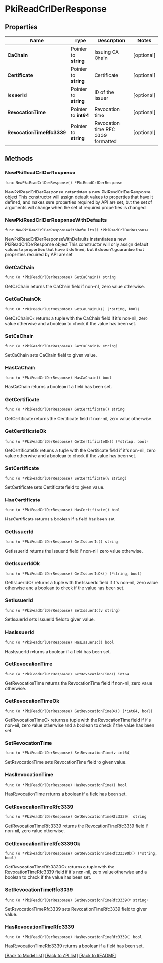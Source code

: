 # PkiReadCrlDerResponse


## Properties

Name | Type | Description | Notes
------------ | ------------- | ------------- | -------------
**CaChain** | Pointer to **string** | Issuing CA Chain | [optional] 
**Certificate** | Pointer to **string** | Certificate | [optional] 
**IssuerId** | Pointer to **string** | ID of the issuer | [optional] 
**RevocationTime** | Pointer to **int64** | Revocation time | [optional] 
**RevocationTimeRfc3339** | Pointer to **string** | Revocation time RFC 3339 formatted | [optional] 



## Methods


### NewPkiReadCrlDerResponse

`func NewPkiReadCrlDerResponse() *PkiReadCrlDerResponse`

NewPkiReadCrlDerResponse instantiates a new PkiReadCrlDerResponse object
This constructor will assign default values to properties that have it defined,
and makes sure properties required by API are set, but the set of arguments
will change when the set of required properties is changed

### NewPkiReadCrlDerResponseWithDefaults

`func NewPkiReadCrlDerResponseWithDefaults() *PkiReadCrlDerResponse`

NewPkiReadCrlDerResponseWithDefaults instantiates a new PkiReadCrlDerResponse object
This constructor will only assign default values to properties that have it defined,
but it doesn't guarantee that properties required by API are set


### GetCaChain

`func (o *PkiReadCrlDerResponse) GetCaChain() string`

GetCaChain returns the CaChain field if non-nil, zero value otherwise.

### GetCaChainOk

`func (o *PkiReadCrlDerResponse) GetCaChainOk() (*string, bool)`

GetCaChainOk returns a tuple with the CaChain field if it's non-nil, zero value otherwise
and a boolean to check if the value has been set.

### SetCaChain

`func (o *PkiReadCrlDerResponse) SetCaChain(v string)`

SetCaChain sets CaChain field to given value.


### HasCaChain

`func (o *PkiReadCrlDerResponse) HasCaChain() bool`

HasCaChain returns a boolean if a field has been set.




### GetCertificate

`func (o *PkiReadCrlDerResponse) GetCertificate() string`

GetCertificate returns the Certificate field if non-nil, zero value otherwise.

### GetCertificateOk

`func (o *PkiReadCrlDerResponse) GetCertificateOk() (*string, bool)`

GetCertificateOk returns a tuple with the Certificate field if it's non-nil, zero value otherwise
and a boolean to check if the value has been set.

### SetCertificate

`func (o *PkiReadCrlDerResponse) SetCertificate(v string)`

SetCertificate sets Certificate field to given value.


### HasCertificate

`func (o *PkiReadCrlDerResponse) HasCertificate() bool`

HasCertificate returns a boolean if a field has been set.




### GetIssuerId

`func (o *PkiReadCrlDerResponse) GetIssuerId() string`

GetIssuerId returns the IssuerId field if non-nil, zero value otherwise.

### GetIssuerIdOk

`func (o *PkiReadCrlDerResponse) GetIssuerIdOk() (*string, bool)`

GetIssuerIdOk returns a tuple with the IssuerId field if it's non-nil, zero value otherwise
and a boolean to check if the value has been set.

### SetIssuerId

`func (o *PkiReadCrlDerResponse) SetIssuerId(v string)`

SetIssuerId sets IssuerId field to given value.


### HasIssuerId

`func (o *PkiReadCrlDerResponse) HasIssuerId() bool`

HasIssuerId returns a boolean if a field has been set.




### GetRevocationTime

`func (o *PkiReadCrlDerResponse) GetRevocationTime() int64`

GetRevocationTime returns the RevocationTime field if non-nil, zero value otherwise.

### GetRevocationTimeOk

`func (o *PkiReadCrlDerResponse) GetRevocationTimeOk() (*int64, bool)`

GetRevocationTimeOk returns a tuple with the RevocationTime field if it's non-nil, zero value otherwise
and a boolean to check if the value has been set.

### SetRevocationTime

`func (o *PkiReadCrlDerResponse) SetRevocationTime(v int64)`

SetRevocationTime sets RevocationTime field to given value.


### HasRevocationTime

`func (o *PkiReadCrlDerResponse) HasRevocationTime() bool`

HasRevocationTime returns a boolean if a field has been set.




### GetRevocationTimeRfc3339

`func (o *PkiReadCrlDerResponse) GetRevocationTimeRfc3339() string`

GetRevocationTimeRfc3339 returns the RevocationTimeRfc3339 field if non-nil, zero value otherwise.

### GetRevocationTimeRfc3339Ok

`func (o *PkiReadCrlDerResponse) GetRevocationTimeRfc3339Ok() (*string, bool)`

GetRevocationTimeRfc3339Ok returns a tuple with the RevocationTimeRfc3339 field if it's non-nil, zero value otherwise
and a boolean to check if the value has been set.

### SetRevocationTimeRfc3339

`func (o *PkiReadCrlDerResponse) SetRevocationTimeRfc3339(v string)`

SetRevocationTimeRfc3339 sets RevocationTimeRfc3339 field to given value.


### HasRevocationTimeRfc3339

`func (o *PkiReadCrlDerResponse) HasRevocationTimeRfc3339() bool`

HasRevocationTimeRfc3339 returns a boolean if a field has been set.









[[Back to Model list]](../README.md#documentation-for-models) [[Back to API list]](../README.md#documentation-for-api-endpoints) [[Back to README]](../README.md)


